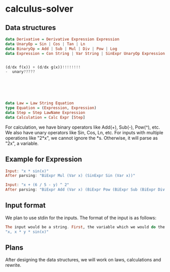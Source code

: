 # calculus-solver


## Data structures

```haskell
data Derivative = Derivative Expression Expression
data UnaryOp = Sin | Cos | Tan | Ln 
data BinaryOp = Add | Sub | Mul | Div | Pow | Log
data Expression = Con String | Var String | SinExpr UnaryOp Expression | BiExpr BinaryOp Expression Expression


(d/dx f(x)) + (d/dx g(x))!!!!!!!!
-  unary?????






data Law = Law String Equation
type Equation = (Expression, Expression)
data Step = Step LawName Expression
data Calculation = Calc Expr [Step] 
```

For calculation, we have binary operators like Add(+), Sub(-), Pow(^), etc. We also have unary operators like Sin, Cos, Ln, etc. For inputs with multiple operations like "2*x", we cannot ignore the *s. Otherwise, it will parse as "2x", a variable. 


## Example for Expression

```haskell
Input: "x * sin(x)"
After parsing: "BiExpr Mul (Var x) (SinExpr Sin (Var x))"

Input: "x + (6 / 5 - y) ^ 2"
After parsing: "BiExpr Add (Var x) (BiExpr Pow (BiExpr Sub (BiExpr Div (Con 6) (Con 5)) (Var y)) (Con 2))"

```



## Input format

We plan to use stdin for the inputs. The format of the input is as follows:

```haskell
The input would be a string. First, the variable which we would do the derivation on is given before a comma. Then the expression will be provided. For example:
"x, x * y * sin(x)"
```


## Plans

After designing the data structures, we will work on laws, calculations and rewrite. 

